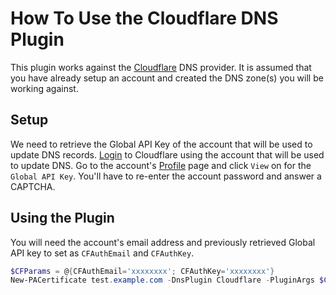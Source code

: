 # How To Use the Cloudflare DNS Plugin

This plugin works against the [Cloudflare](https://www.cloudflare.com/dns) DNS provider. It is assumed that you have already setup an account and created the DNS zone(s) you will be working against.

## Setup

We need to retrieve the Global API Key of the account that will be used to update DNS records. [Login](https://www.cloudflare.com/a/login) to Cloudflare using the account that will be used to update DNS. Go to the account's [Profile](https://dash.cloudflare.com/profile) page and click `View` on for the `Global API Key`. You'll have to re-enter the account password and answer a CAPTCHA.

## Using the Plugin

You will need the account's email address and previously retrieved Global API key to set as `CFAuthEmail` and `CFAuthKey`.

```powershell
$CFParams = @{CFAuthEmail='xxxxxxxx'; CFAuthKey='xxxxxxxx'}
New-PACertificate test.example.com -DnsPlugin Cloudflare -PluginArgs $CFParams
```
